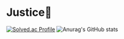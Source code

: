 # Justice🌊
[![Solved.ac Profile](http://mazassumnida.wtf/api/v2/generate_badge?boj=justice)](https://solved.ac/justice/)
![Anurag's GitHub stats](https://github-readme-stats.vercel.app/api?username=justice-7&show_icons=true&theme=gruvbox)

